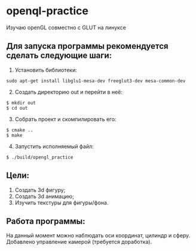 # openql-practice
Изучаю openGL совместно с GLUT на линуксе

## Для запуска программы рекомендуется сделать следующие шаги:
1. Установить библиотеки:
```
sudo apt-get install libglu1-mesa-dev freeglut3-dev mesa-common-dev
```

2. Создать директорию out и перейти в неё:
```
$ mkdir out
$ cd out
```

3. Собрать проект и скомпилировать его:
```
$ cmake ..
$ make
```

4. Запустить исполняемый файл:
```
$ ./build/opengl_practice
```

## Цели:
1. Создать 3d фигуру;
2. Создать 3d анимацию;
3. Изучить текстуры для фигуры/фона.

## Работа программы:
На данный момент можно наблюдать оси координат, цилиндр и сферу.
Добавлено управление камерой (требуется доработка).
